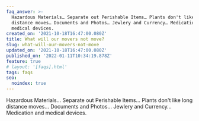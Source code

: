```yaml
---
faq_answer: >-
  Hazardous Materials… Separate out Perishable Items… Plants don't like long
  distance moves… Documents and Photos… Jewlery and Currency… Medication and
  medical devices.
created_on: '2021-10-18T16:47:00.080Z'
title: What will our movers not move?
slug: what-will-our-movers-not-move
updated_on: '2021-10-18T16:47:00.080Z'
published_on: '2022-01-11T10:34:19.878Z'
feature: true
# layout: '[faqs].html'
tags: faqs
seo:
  noindex: true
---
```

Hazardous Materials… Separate out Perishable Items… Plants don't like long
distance moves… Documents and Photos… Jewlery and Currency… Medication and
medical devices.
<!--more-->